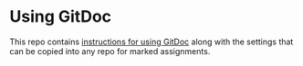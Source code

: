 # Using GitDoc

This repo contains [instructions for using GitDoc](./GitDocUsage.md) along with the settings that can be copied into any repo for marked assignments.
